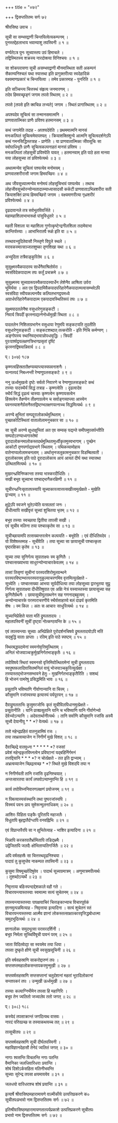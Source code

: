 +++
title = "०७२"

+++
द्विसप्ततितमः सर्गः ७२   
  
श्रीवसिष्ठ उवाच ।  
  
सूची सा सम्भवद्वाणी चिन्तयित्वेत्यकम्पनम् ।  
पुनस्तद्देहलाभाय भवाम्याशु तपस्विनी ॥ १ ॥  
  
वर्ण्यतेऽत्र पुनः सूच्यास्तप उग्रं हिमाचले ।  
तद्विस्मितस्य शक्रस्य नारदोक्त्या विनिश्चयः ॥ १ ॥  
  
सा शोकपरायणा सूची असम्भवद्वाणी मौनमास्थिता सती अकम्पनं   
सैकाम्यनिश्चलं यथा स्यात्तथा इति प्रागुक्तरीत्या स्वदेहादिकं   
वक्ष्यमाणप्रकारं च चिन्तयित्वा । तमेव प्रकारमाह - पुनरिति ॥ १ ॥  
  
इति सञ्चिन्त्य चित्तस्थं संहृत्य जनमारणम् ।  
तदेव हिमवच्छृङ्गं जगाम तपसे स्थितम् ॥ २ ॥  
  
तपसे [तपसे इति क्वचिन्न लभ्यते] जगाम । स्थितं प्रागास्थितम् ॥ २ ॥  
  
अपश्यदेव सूचित्वं सा तन्मानसमात्मनि ।  
प्राणवातात्मिका प्राणैः प्रविश्य हतमानसम् ॥ ३ ॥  
  
कथं जगामेति तदाह - अपश्यदेवेति । प्रथममात्मनि मानसं   
मनःकल्पितं सूचित्वमेवापश्यत् । क्रियाशक्तिशून्ये आत्मनि सूचित्वदर्शनेऽपि   
कथं गमनसिद्धिस्तत्राह - प्राणेति । या प्राणवातात्मिका जीवसूचिः सा   
स्वोपाधिभूतैः प्राणैः सूचित्वकल्पनाहतं मानसं प्रविश्य ।   
मनःकल्पितां लोहसूचीं प्रविश्येति यावत् । हतमानवाम् इति पाठे हता मानवा   
यया लोहसूच्या तां प्रविश्येत्यर्थः ॥ ३ ॥  
  
अथात्मन्येव सूचित्वं पश्यत्येव मनोमयम् ।  
प्राणवातशरीरासौ जगाम हिमवच्छिरः ॥ ४ ॥  
  
अथ जीवसूच्यात्मन्येव मनोमयं लोहसूचिभावं पश्यत्येव । तथाच   
लोहजीवसूच्योरन्योन्यतादात्म्याध्यासादसौ कर्कटी प्राणवाताऽभिन्नशरीरा सती   
क्रियाशक्तिं प्राप्य हिमवच्छिरो जगाम । वक्ष्यमाणरीत्या गृध्रशरीरं   
प्रविश्येत्यर्थः ॥ ४ ॥  
  
दृढदावानले तत्र सर्वभूतविवर्जिते ।  
महामहाशिलाभाभारूक्षे पांसुविधूसरे ॥ ५ ॥  
  
महती विशाला या महाशिला गुणोत्कृष्टेन्द्रनीलशिला तदामेवाभा   
कान्तिर्यस्याः । आभाभिरातपै रूक्षे इति वा ॥ ५ ॥  
  
तस्थावभ्युदितेवासौ निस्तृणे विपुले स्थले ।  
मरावकस्मात्सञ्जातशुष्का तृणशिखा यथा ॥ ६ ॥  
  
अभ्युदिता तत्रैवाङ्कुरितेव ॥ ६ ॥  
  
सुसूक्ष्मस्यैकपादस्य सार्धेनैवाश्रितोर्वरा ।  
स्वसंविदेकपादात्म तपः कर्तुं प्रचक्रमे ॥ ७ ॥  
  
सुसूक्ष्मस्य सूच्यग्ररूपस्यैकपादस्यार्धेन लेशेनैव आश्रिता उर्वरा   
भूमिर्यया । अत एव द्विपदामिवैकपादपरिहारेणैकपादात्मत्वासम्भवेऽपि   
स्वसंविदा स्वीयकल्पनयैव कल्पितभागद्वयमध्ये   
अग्रार्धपरिहारेणैकपादात्म एकपादावस्थितिरूपं तपः ॥ ७ ॥  
  
सूक्ष्मपादतलेनैषा वसुधारेणुसङ्कटी ।  
निवार्य त्रिपदीं कृत्स्नाद्यत्नेनोर्ध्वमुखी स्थिता ॥ ८ ॥  
  
पादतलेन निशिताग्रभागेन वसुधाया रेणुमपि सङ्कटयति तुदतीति   
वसुधारेणुसङ्कटी । सङ्कटशब्दात् तत्करोति - इति णिचि कर्मण्यण् ।   
अङ्गोपस्य स्थानिवद्भावान्नोपधावृद्धिः । त्रिपदीं   
पुरःपार्श्वद्वयलक्षणत्रिभागप्रसृतां दृष्टिं   
कृत्स्नाद्विषयान्निवार्य ॥ ८ ॥  
  
प्। ३०७) १८७  
  
कृष्णत्वहिंस्रतातैक्ष्ण्यव्याप्त्यास्यपवनाशनैः ।  
यत्नात्पदं निबध्नन्ती रेण्वणूपलसङ्कटे ॥ ९ ॥  
  
ननु ऊर्ध्वमुखत्वे दृष्टेः सर्वतो निवारणे च रेण्वणूपलसङ्कटे कथं   
तस्याः पादस्थैर्यं सिद्धं तत्राह - कृष्णत्वेति । दृढत्वादेव   
स्थैर्यं सिद्धं दृढत्वं चास्याः कृष्णत्वेन कृष्णायसत्वेन   
हिंस्रत्वेन तैक्ष्ण्येन तीक्ष्णाग्रत्वेन च सर्वाङ्गव्याप्त्या आस्येन   
पवनस्याशनैर्ग्रसनैस्तद्विष्टम्भलक्षणयत्नाच्च सिद्धमित्यर्थः ॥ ९ ॥  
  
अरण्ये क्षुभितां सम्पद्दूरालोकार्थमुत्थिताम् ।  
पुच्छाकोटिस्थितां वातालोलामनुचकार सा ॥ १० ॥  
  
सा सूची अरण्ये क्षुधाक्षुभितां अत एव सम्यक् पद्यन्ते समीपमुपसर्पन्तीति   
सम्पदोऽरण्याध्वगास्तेषां   
दूरादालोकनमालोकस्तदर्थमुत्थितामुर्ध्वीकृतमुस्वभागाम् । पुच्छेन   
आकोटौ तृणपर्णाद्यग्रभागे स्थिताम् । पथिकव्यामोहाय   
वातेनाप्यलोलामचनलाम् । अर्थात्तृनजलूकामनुचकार विडम्बितवती ।   
दूरालोकायम् इति पाठे दूरादालोकाय आयं आयतं दीर्घ यथा स्यात्तथा   
उत्थितामित्यर्थः ॥ १० ॥  
  
मुखरन्ध्रविनिष्क्रान्ता तस्या भास्करदीधितिः ।  
सखी बभूव सूच्याभा पश्चाद्भागैकरक्षिणी ॥ ११ ॥  
  
सूचीरन्ध्रनिःसृतातपस्यापि सूच्याकारत्वात्तत्सखीत्वमुत्प्रेक्षते - मुखेति   
द्वाभ्याम् ॥ ११ ॥  
  
क्षुद्रेऽपि स्वजने भूतेऽप्येति वत्सलतां जनः ।  
दीधीत्यापि सखीवृत्तं सूच्यां शुचितया भृतम् ॥ १२ ॥  
  
बभूव तस्याः स्वच्छाया द्वितीया तापसी सखी ।  
एवं सूचीव मलिना तया पश्चात्कृतेव सा ॥ १३ ॥  
  
सूचीच्छायामपि तत्सख्यन्तरत्वेन कल्पयति - बभूवेति । एवं दीधितिवदेव ।   
यो विशेषस्तमाह - सूचीवेति । तया सूच्या सा छायासूची पश्चात्कृता   
पृष्ठरक्षिका कृतेव ॥ १३ ॥  
  
सूच्या तया सुनिर्गत्य सुपाताक्ष्यः स्म कूणितैः ।  
पश्चात्सख्याभया साधुरन्योन्याचारकेवलम् ॥ १४ ॥  
  
तासां तिसृणां सूचीनां परस्परशिरोमूलग्रन्थने   
परस्परविष्टम्भात्परस्परानुकूल्याचरणमिव वृत्तमित्युत्प्रेक्षते -   
सूच्येति । पश्चात्सख्या आभया सूर्यदीधित्या तया लोहसूच्या द्वारभूतया सुप्रु   
निर्गत्य सुपाताक्ष्या दीधीतिषुपात एव अक्षि नेत्रं यस्यास्तस्या छायासूच्या सह   
कूणितैर्ग्रथनैः । छायासूचीमूलग्रथनेन सह गणनाद्बहुत्वम् ।   
अन्योन्याचारके परस्पराचरणीये स्थैर्यसाहाय्ये बलं दार्ढ्य कृतमिति   
शेषः । स्म किल । अतः स आचारः साधुरित्यर्थः ॥ १४ ॥  
  
सूच्याभिप्रेक्षिते याता मतिं द्रुमलतादयः ।  
महातपस्विनीं सूचीं दृष्ट्वा नोत्कण्ठयन्ति के ॥ १५ ॥  
  
एवं तपस्यन्त्याः सूच्याः अभिप्रेक्षिते पुरोदर्शनचिषये द्रुमलतादयोऽपि मतिं   
सद्बुद्धिं याताः प्राप्ताः । रतिम् इति पाठे स्पष्टम् ॥ १५ ॥  
  
स्थिरबद्धपदामेनां स्वमनोवृत्तिमुत्थिताम् ।  
अनिलं भोजयाञ्चक्रुर्मुखनिर्गतभाङ्कृतैः ॥ १६ ॥  
  
तपोविषये स्थिरां स्वमनसो वृत्तिमिवोत्थितामेनां सूची द्रुमलतादयः   
स्वपुष्पफलादिवासितमनिलं वायुं भोजयाञ्चकुरित्युत्प्रेक्षा ।   
तस्यास्तद्भोजनसम्भावने हेतुः - मुखनिर्गतभाङ्कृतैरिति । सशब्दं   
हि भोजनं पामरेषु प्रसिद्धमिति भावः ॥ १६ ॥  
  
प्रसूतानि भविष्याणि गीर्वाणान्यानि वा चिरम् ।  
कौसुमानि रजांस्यस्या इत्यास्यं पर्यपूरयन् ॥ १७ ॥  
  
दैवाद्रुमलताभिः कुसुमरजोभिः कृतं सूचीविलपिधानमुत्प्रेक्षते -   
प्रसूतानीति । यानि प्राक्प्रसूतानि यानि च भविष्याणि यानि गीर्वाणेभ्यो   
देवेभ्योऽन्यानि । अदेवतार्थानीत्यर्थः । तानि सर्वाणि कौसुमानि रजांसि अस्यै   
सूच्यै देयानीयु * * *? वेत्यर्थः ॥ १७ ॥  
  
ततो महेन्द्रप्रहितं वातनुन्नामिषं रजः ।  
तया त्वभ्रत्वव्याजेन न निगीर्णं मुखे विशत् ॥ १८ ॥  
  
दैवाच्छिद्रे वातवुध्ना * * * * * *? रजसां   
प्रवेशं महेन्द्रकृतविघ्नत्वेन प्रविष्टानां यद्बहिर्निर्गमनं   
तत्तद्दियानि * * * *? न चोत्प्रेक्षते - तत इति द्वाभ्याम् ।   
अभ्रत्वव्याजेन च्छिद्रत्वच्छ * *? स्थिते मुखे विशदपि तया न   
  
न निगीर्णवती तानि रजांसि दृढनिश्चयात् ।  
अन्तःसारतया कार्यं लघवोऽप्याप्नुवन्ति हि ॥ १९ ॥  
  
कार्य तपोविघ्ननिवारणलक्षणं प्रयोजनम् ॥ १९ ॥  
  
न पिबत्यास्यसंस्थानि तथा पुष्परजांस्यपि ।  
विस्मयं पवनः प्राप सुमेरून्मूलनाधिकम् ॥ २० ॥  
  
आशिरः पिहिता पङ्कैः पूरितापि महाजलैः ।  
विधूतापि बृहद्वातैर्दग्धापि वनवह्निभिः ॥ २१ ॥  
  
एवं विप्रान्तरैरपि सा न क्षुभितेत्याह - भाशिर इत्यादिना ॥ २१ ॥  
  
भिन्नापि करकापातैर्भ्रामितापि तडिद्भ्रमैः ।  
उद्वेजितापि जलदैः क्षोभिताप्यतिगर्जितैः ॥ २२ ॥  
  
अपि वर्षसहस्रैः सा चित्तस्थदृढनिश्चया ।  
पादाग्रं तु कुसुप्तेव नाकम्पत तपस्विनी ॥ २३ ॥  
  
कुसुमा विषमूर्च्छादिषुवेव । पादार्थ सूच्यग्रमात्रम् । अणुमात्रमपीत्यर्थः   
। तुशब्दोऽप्यर्थे ॥ २३ ॥  
  
निवृत्ताया बहिःस्पन्दाद्देशकाले वहौ गते ।  
विचारयन्त्यास्तस्याः स्वमात्मा सत्यं सुचेतनम् ॥ २४ ॥  
  
तपस्यन्त्यास्तस्याः पापक्षयाचिरं चित्तङ्काभ्याच विचारपूर्वकं   
ज्ञानमुत्पन्नमित्याह - निवृत्ताया इत्यादिना । सत्यं शुचेतनं स्तं   
विचारयन्त्यस्तस्या आत्मैव ज्ञानां लोकस्तत्साक्षात्कारवृत्तिद्धबोधात्मा   
समुदभूदित्यर्थः ॥ २४ ॥  
  
ज्ञानालोकः समुदभूत्सा परावरदर्शिनी ।  
बभूव निर्मला सुच्चिर्विषूची पावनं परम् ॥ २५ ॥  
  
जाता विदितवेद्या सा स्वयमेव तया धिया ।  
तपसा दुष्कृते क्षीणे सूची स्वसुखसूचिनी ॥ २६ ॥  
  
इति वर्षसहस्राणि साकरोद्दारुणं तपः ।  
सप्तसप्तमहालोकसन्तापकरमुन्मुखी ॥ २७ ॥  
  
सप्तवर्षसहस्राणि सप्तसप्तानां चतुर्दशानां महतां भूरादिलोकानां   
सन्तापकरं तपः । उन्मुखी ऊर्ध्वमुखी ॥ २७ ॥  
  
तस्याः कल्पाग्निभीमेन तपसा हि महागिरिः ।  
बभूव तेन ज्वलितो जज्वालेव ततो जगत् ॥ २८ ॥  
  
प्। ३०८) १८८  
  
कस्येदं तपसाक्रान्तं जगदित्यथ वासवः ।  
नारदं परिपप्रच्छ स तस्याकथयच्च तत् ॥ २९ ॥  
  
तत्सूचीतपः ॥ २९ ॥  
  
सप्तवर्षसहस्राणि सूची दीर्घतपस्विनी ।  
महाविज्ञानदेहासौ तेनेदं ज्वलितं जगत् ॥ ३० ॥  
  
नागाः श्वसन्ति विचलन्ति नगाः पतन्ति  
वैमानिका जलधिवारिधराः प्रयान्ति ।  
शोषं दिशोऽर्कसहिता मलिनीभवन्ति  
सूच्याः सुरेन्द्र तपसा क्षयमाययेव ॥ ३१ ॥  
  
जलधयो वारिधराश्च शोषं प्रयान्ति ॥ ३१ ॥  
  
इत्यार्षे श्रीवासिष्ठमहारामायणे वाल्मीकीये उत्पत्तिप्रकरणे क०   
सूचीतपःप्रभावो नाम द्विसप्ततितमः सर्गः ॥ ७२ ॥  
  
इतिश्रीवासिष्ठमहारामायणतात्पर्यप्रकाशे उत्पत्तिप्रकरणे सूचीतपः   
प्रभावो नाम द्विसप्ततितमः सर्गः ॥ ७२ ॥  
  
  